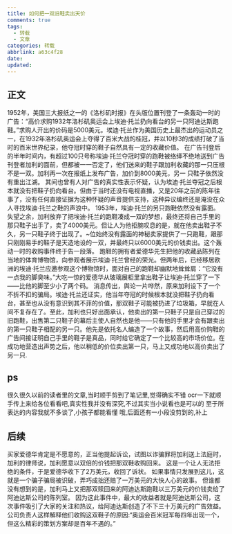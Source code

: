 ```yaml
---
title: 如何把一双旧鞋卖出天价
comments: true
tags:
  - 转载
  - 文章
categories: 转载
abbrlink: a63c4f28
date:
updated:
---
```

## 正文

1952年，美国三大报纸之一的《洛杉矶时报》在头版位置刊登了一条轰动一时的广告：“高价求购1932年洛杉矶奥运会上埃迪·托兰扔向看台的另一只阿迪达斯跑鞋。”<!--more-->求购人开出的价码是5000美元。埃迪·托兰作为美国历史上最杰出的运动员之一，在1932年洛杉矶奥运会上夺得了百米大战的桂冠，并以10秒3的成绩打破了当时的百米世界纪录，他夺冠时穿的鞋子自然具有一定的收藏价值。
在广告刊登后的半年时间内，有超过100只号称埃迪·托兰夺冠时穿的跑鞋被络绎不绝地送到广告刊登者加利的面前，但都被一一否定了，他们送来的鞋子跟加利收藏的那一只压根不是一双。加利再一次在报纸上发布广告，加价到8000美元，另一
只鞋子依然没有重出江湖。
其间也曾有人对广告的真实性表示怀疑，认为埃迪·托兰夺冠之后根本就没有把鞋子扔向看台。但由于当时还没有电视直播，又是20年之前的陈年往事了，没有任何直接证据为这种怀疑的声音提供支持，这种异议编终还是淹没在众人寻找埃迪·托兰之鞋的声浪中。
1953年，埃迪·托兰的另只跑鞋依然没有露面。失望之余，加利放弃了把埃迪·托兰的跑鞋凑成一双的梦想，最终还将自己手里的那只鞋子出手了，卖了4000美元。但让人为他拒腕叹息的是，就在他卖出鞋子不久，另一只鞋子终于出现了。~位始终没有露面的神秘卖家提供了一只跑鞋，跟那只刚刚易手的鞋子是天造地设的一双，并最终只以6000美元的价钱卖出。这个轰动一时的收购事件终于告一段落。
跑鞋的拥有者爱德华先生把他的收藏品陈列在当地的体育博物馆，向参观者展示埃迪·托兰曾经的荣光。但两年后，已经移居欧洲的埃迪·托兰应邀参观这个博物馆时，面对自己的跑鞋却幽默地耸耸肩：“它没有一点我的脚臭味。”大吃一惊的爱德华从玻璃展柜里拿出鞋子让埃迪·托兰穿了一下——比他的脚至少小了两个码。
消息传出，舆论一片哗然，原来加利设下了一个不折不扣的骗局。埃迪·托兰还证实，他当年夺冠的时候根本就没把鞋子扔向看台，甚至也从没有意识到其不菲的价值，那双鞋子可能被扔进了垃圾箱，早就在人间不复存在了。至此，加利也只好出面承认，他卖出的第一只鞋子只是自己穿过的旧跑鞋，出售第二只鞋子的幕后主使人自然也是他——只有他的手里才会有跟卖出的第一只鞋子相配的另一只。他先是依托名人编造了一个故事，然后用高价购鞋的广告间接证明自己手里的鞋子是真品，同时给它确定了一个比较高的市场价位。在成功地营造出声势之后，他以稍低的价位卖出第一只，马上又成功地以高价卖出了另一只.

## ps

很久很久以前的读者里的文章,当时顺手剪到了笔记里,觉得确实不错
ocr一下就顺手传上来给各位看看吧,真实性我并没有深究,不过其实当小说看也是可以的
至于所表达的内容我就不多谈了,小孩子都能看懂
哦,后面还有一小段没剪到的,补上

## 后续

买家爱德华肯定是不愿意的，正当他提起诉讼，试图以诈骗罪将加利送上法庭时，加利的律师说，加利愿意以双倍的价钱把那双鞋收购回来。
这是一个让人无法拒绝的条件，于是爱德华收下了2万美元，收回了诉状。
如果事情只发展到这儿，这就是一个骗子骗局被识破，弄巧成拙还赔了一万美元的大快人心的故事。
但谁都没有想到的是，加利马上又把那双赎回来的阿迪达斯跑鞋以三万美元的价钱卖给了阿迪达斯公司的陈列室。
因为这此事件中，最大的收益者就是阿迪达斯公司，这次事件吸引了大家的关注和热议，给阿迪达斯创造了不下三十万美元的广告效益。
公司负责人这样解释他们收购这双鞋子的原因:“奥运会百米冠军每四年出现一个，但这么精彩的策划方案却是百年不遇的。”
